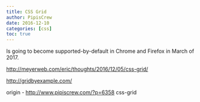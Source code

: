 ```yaml
---
title: CSS Grid
author: PipisCrew
date: 2016-12-10
categories: [css]
toc: true
---
```


Is going to become supported-by-default in Chrome and Firefox in March of 2017.

http://meyerweb.com/eric/thoughts/2016/12/05/css-grid/

http://gridbyexample.com/

origin - http://www.pipiscrew.com/?p=6358 css-grid